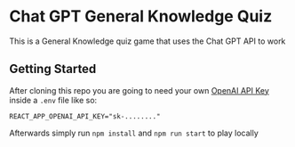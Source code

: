 # Chat GPT General Knowledge Quiz

This is a General Knowledge quiz game that uses the Chat GPT API to work

## Getting Started

After cloning this repo you are going to need your own [OpenAI API Key](https://platform.openai.com/docs/api-reference/authentication?lang=node.js) inside a `.env` file like so:

```shell
REACT_APP_OPENAI_API_KEY="sk-........"
```
Afterwards simply run `npm install` and `npm run start` to play locally

